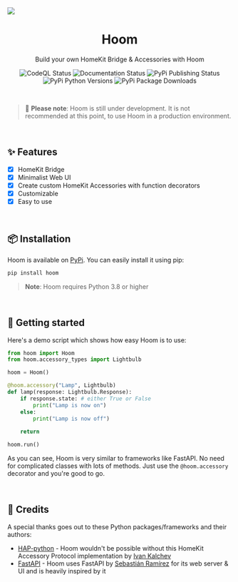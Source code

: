 <img src="https://bcdn.berrysauce.me/shared/hoom-banner-modified.png">

<br>

<h1 align="center">Hoom</h1>
<p align="center">Build your own HomeKit Bridge & Accessories with Hoom</p>
<p align="center">
    <img alt="CodeQL Status" src=https://github.com/berrysauce/hoom/actions/workflows/github-code-scanning/codeql/badge.svg/>
    <img alt="Documentation Status" src="https://readthedocs.org/projects/hoom/badge/?version=stable"/>
    <img alt="PyPi Publishing Status" src=https://github.com/berrysauce/hoom/actions/workflows/python-publish.yml/badge.svg/>
    <img alt="PyPi Python Versions" src=https://img.shields.io/pypi/pyversions/hoom/>
    <img alt="PyPi Package Downloads" src=https://img.shields.io/pypi/dm/hoom?color=blue/>
</p>

<br>

> 🚧 **Please note**: Hoom is still under development. It is not recommended at this point, to use Hoom in a production environment.

<br>

## ✨ Features
- [x] HomeKit Bridge
- [x] Minimalist Web UI
- [x] Create custom HomeKit Accessories with function decorators
- [x] Customizable
- [x] Easy to use

<br>

## 📦 Installation
Hoom is available on [PyPi](https://pypi.org/project/hoom/). You can easily install it using pip:

```bash
pip install hoom
```

> **Note**: Hoom requires Python 3.8 or higher

<br>

## 🚀 Getting started
Here's a demo script which shows how easy Hoom is to use:

```python
from hoom import Hoom
from hoom.accessory_types import Lightbulb

hoom = Hoom()

@hoom.accessory("Lamp", Lightbulb)
def lamp(response: Lightbulb.Response):
    if response.state: # either True or False
        print("Lamp is now on")
    else:
        print("Lamp is now off")
        
    return

hoom.run()
```

As you can see, Hoom is very similar to frameworks like FastAPI. No need for complicated classes with lots of methods. Just use the `@hoom.accessory` decorator and you're good to go.

<br>

## 📣 Credits
A special thanks goes out to these Python packages/frameworks and their authors:

- [HAP-python](https://github.com/ikalchev/HAP-python) - Hoom wouldn't be possible without this HomeKit Accessory Protocol implementation by [Ivan Kalchev](https://github.com/ikalchev)
- [FastAPI](https://github.com/tiangolo/fastapi) - Hoom uses FastAPI by [Sebastián Ramírez](https://github.com/tiangolo) for its web server & UI and is heavily inspired by it
